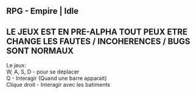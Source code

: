 ## RPG - Empire | Idle
LE JEUX EST EN PRE-ALPHA TOUT PEUX ETRE CHANGE LES FAUTES / INCOHERENCES / BUGS SONT NORMAUX  
-----
Le jeux:  
W, A, S, D - pour se déplacer  
Q - Interagir (Quand une barre apparait)  
Clique droit - Interagir avec les batiments
